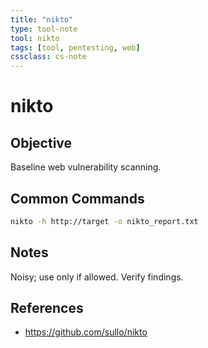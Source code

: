 ```yaml
---
title: "nikto"
type: tool-note
tool: nikto
tags: [tool, pentesting, web]
cssclass: cs-note
---
```


# nikto

## Objective
Baseline web vulnerability scanning.

## Common Commands
```bash
nikto -h http://target -o nikto_report.txt
```

## Notes
Noisy; use only if allowed. Verify findings.

## References
- https://github.com/sullo/nikto


